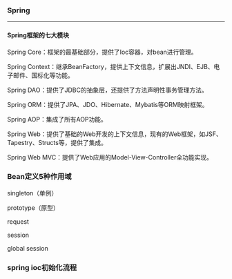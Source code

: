 ### Spring

------

#### Spring框架的七大模块

Spring Core：框架的最基础部分，提供了Ioc容器，对bean进行管理。

Spring Context：继承BeanFactory，提供上下文信息，扩展出JNDI、EJB、电子邮件、国标化等功能。

Spring DAO：提供了JDBC的抽象层，还提供了方法声明性事务管理方法。

Spring ORM：提供了JPA、JDO、Hibernate、Mybatis等ORM映射框架。

Spring AOP：集成了所有AOP功能。

Spring Web：提供了基础的Web开发的上下文信息，现有的Web框架，如JSF、Tapestry、Structs等，提供了集成。

Spring Web MVC：提供了Web应用的Model-View-Controller全功能实现。

### Bean定义5种作用域

singleton（单例）

prototype（原型）

request

session

global session

### spring ioc初始化流程

